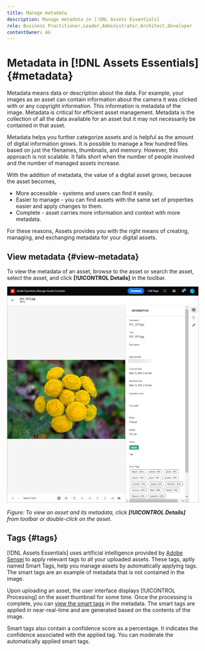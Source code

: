 ```yaml
---
title: Manage metadata
description: Manage metadata in [!DNL Assets Essentials]
role: Business Practitioner,Leader,Administrator,Architect,Developer
contentOwner: AG
---
```


# Metadata in [!DNL Assets Essentials] {#metadata}

Metadata means data or description about the data. For example, your images as an asset can contain information about the camera it was clicked with or any copyright information. This information is metadata of the image. Metadata is critical for efficient asset management. Metadata is the collection of all the data available for an asset but it may not necessarily be contained in that asset.

Metadata helps you further categorize assets and is helpful as the amount of digital information grows. It is possible to manage a few hundred files based on just the filenames, thumbnails, and memory. However, this approach is not scalable. It falls short when the number of people involved and the number of managed assets increase.

With the addition of metadata, the value of a digital asset grows, because the asset becomes,

* More accessible - systems and users can find it easily.
* Easier to manage - you can find assets with the same set of properties easier and apply changes to them.
* Complete - asset carries more information and context with more metadata.

For these reasons, Assets provides you with the right means of creating, managing, and exchanging metadata for your digital assets.

## View metadata {#view-metadata}

To view the metadata of an asset, browse to the asset or search the asset, select the asset, and click **[!UICONTROL Details]** in the toolbar.

![View metadata of an asset](assets/metadata-view.png)

*Figure: To view an asset and its metadata, click **[!UICONTROL Details]** from toolbar or double-click on the asset.*

## Tags {#tags}

[!DNL Assets Essentials] uses artificial intelligence provided by [Adobe Sensei](https://www.adobe.com/sensei.html) to apply relevant tags to all your uploaded assets. These tags, aptly named Smart Tags, help you manage assets by automatically applying tags. The smart tags are an example of metadata that is not contained in the image. 

Upon uploading an asset, the user interface displays [!UICONTROL Processing] on the asset thumbnail for some time. Once the processing is complete, you can [view the smart tags](#view-metadata) in the metadata. The smart tags are applied in near-real-time and are generated based on the contents of the image.

Smart tags also contain a confidence score as a percentage. It indicates the confidence associated with the applied tag. You can moderate the automatically applied smart tags.

<!-- TBD: Queries for PM and engg.

Can we edit the existing metadata in any form? 

How to moderate smart tags?

Allow or deny list for smart tags?

What about Tags displayed just above Smart Tags in the UI?

Is there a detailed metadata tab. Where do the other details of an asset go?

How can one search based strictly on the metadata. Similar to AEM Assets GQL queries.
-->

<!-- TBD: Link to related articles if any.

>[!MORELIKETHIS]
>
>* [Search assets](search-assets.md).
-->
